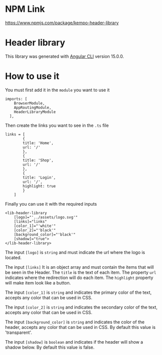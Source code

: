 # NPM Link

https://www.npmjs.com/package/kempo-header-library

# Header library

This library was generated with [Angular CLI](https://github.com/angular/angular-cli) version 15.0.0.

# How to use it

You must first add it in the `module` you want to use it

```
imports: [
    BrowserModule,
    AppRoutingModule,
    HeaderLibraryModule
  ],
```

Then create the links you want to see in the `.ts` file

```
links = [
        {
        title: 'Home',
        url: '/'
        },
        {
        title: 'Shop',
        url: '/'
        },
        {
        title: 'Login',
        url: '/',
        highlight: true
        }
    ]
```

Finally you can use it with the required inputs

```
<lib-header-library
    [logo]="'../assets/logo.svg'"
    [links]="links"
    [color_1]="'white'"
    [color_2]="'black'"
    [background_color]="'black'"
    [shadow]="true">
</lib-header-library>
```

The input `[logo]` is `string` and must indicate the url where the logo is located.

The input `[links]` It is an object array and must contain the items that will be seen in the Header.
The `title` is the text of each item.
The property `url` indicates where the redirection will do each item.
The `highlight` property will make item look like a button.

The input `[color_1]` is `string` and indicates the primary color of the text, accepts any color that can be used in CSS.

The input `[color_2]` is `string` and indicates the secondary color of the text, accepts any color that can be used in CSS.

The input `[background_color]` is `string` and indicates the color of the header, accepts any color that can be used in CSS. By default this value is 'transparent'.

The input `[shadow]` is `boolean` and indicates if the header will show a shadow below. By default this value is false.
